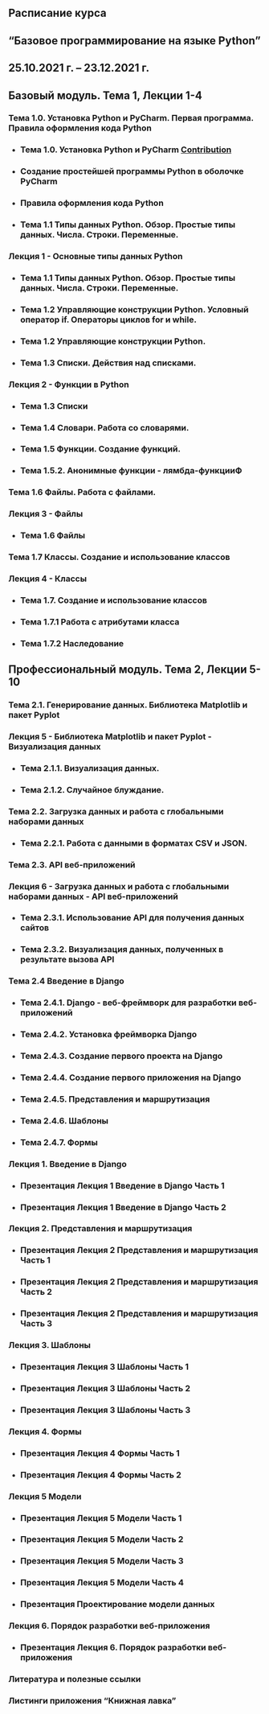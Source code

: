 ## Расписание курса
## “Базовое программирование на языке Python”
## 25.10.2021 г. – 23.12.2021 г.

## Базовый модуль. Тема 1, Лекции 1-4

### Тема 1.0. Установка Python и PyCharm. Первая программа. Правила оформления кода Python
* ### Тема 1.0. Установка Python и PyCharm [Contribution](Тема%201.0%20Установка%20Python%20и%20PyCharm.pdf)
* ### Создание простейшей программы Python в оболочке PyCharm
* ### Правила оформления кода Python
* ### Тема 1.1 Типы данных Python. Обзор. Простые типы данных. Числа. Строки. Переменные.

### Лекция 1 - Основные типы данных Python

* ### Тема 1.1 Типы данных Python. Обзор. Простые типы данных. Числа. Строки. Переменные.
* ### Тема 1.2 Управляющие конструкции Python. Условный оператор if. Операторы циклов for и while.
* ### Тема 1.2 Управляющие конструкции Python.
* ### Тема 1.3 Списки. Действия над списками.

### Лекция 2 - Функции в Python

* ### Тема 1.3 Списки
* ### Тема 1.4 Словари. Работа со словарями.
* ### Тема 1.5 Функции. Создание функций.
* ### Тема 1.5.2. Анонимные функции - лямбда-функцииФ

### Тема 1.6 Файлы. Работа с файлами.

### Лекция 3 - Файлы

* ### Тема 1.6 Файлы

### Тема 1.7 Классы. Создание и использование классов

### Лекция 4 - Классы

* ### Тема 1.7. Создание и использование классов
* ### Тема 1.7.1 Работа с атрибутами класса
* ### Тема 1.7.2 Наследование

## Профессиональный модуль. Тема 2, Лекции 5-10

### Тема 2.1. Генерирование данных. Библиотека Matplotlib и пакет Pyplot

### Лекция 5 - Библиотека Matplotlib и пакет Pyplot - Визуализация данных

* ### Тема 2.1.1. Визуализация данных.
* ### Тема 2.1.2. Случайное блуждание.

### Тема 2.2. Загрузка данных и работа с глобальными наборами данных

* ### Тема 2.2.1. Работа с данными в форматах CSV и JSON.

### Тема 2.3. API веб-приложений
### Лекция 6 - Загрузка данных и работа с глобальными наборами данных - API веб-приложений
* ### Тема 2.3.1. Использование API для получения данных сайтов
* ### Тема 2.3.2. Визуализация данных, полученных в результате вызова API

### Тема 2.4 Введение в Django

* ### Тема 2.4.1. Django - веб-фреймворк для разработки веб-приложений
* ### Тема 2.4.2. Установка фреймворка Django
* ### Тема 2.4.3. Создание первого проекта на Django
* ### Тема 2.4.4. Создание первого приложения на Django
* ### Тема 2.4.5. Представления и маршрутизация
* ### Тема 2.4.6. Шаблоны
* ### Тема 2.4.7. Формы

### Лекция 1. Введение в Django

* ### Презентация Лекция 1 Введение в Django Часть 1
* ### Презентация Лекция 1 Введение в Django Часть 2

### Лекция 2. Представления и маршрутизация

* ### Презентация Лекция 2 Представления и маршрутизация Часть 1
* ### Презентация Лекция 2 Представления и маршрутизация Часть 2
* ### Презентация Лекция 2 Представления и маршрутизация Часть 3

### Лекция 3. Шаблоны

* ### Презентация Лекция 3 Шаблоны Часть 1
* ### Презентация Лекция 3 Шаблоны Часть 2
* ### Презентация Лекция 3 Шаблоны Часть 3

### Лекция 4. Формы

* ### Презентация Лекция 4 Формы Часть 1
* ### Презентация Лекция 4 Формы Часть 2

### Лекция 5 Модели

* ### Презентация Лекция 5 Модели Часть 1
* ### Презентация Лекция 5 Модели Часть 2
* ### Презентация Лекция 5 Модели Часть 3
* ### Презентация Лекция 5 Модели Часть 4
* ### Презентация Проектирование модели данных

### Лекция 6. Порядок разработки веб-приложения

* ### Презентация Лекция 6. Порядок разработки веб-приложения

### Литература и полезные ссылки

### Листинги приложения “Книжная лавка”
